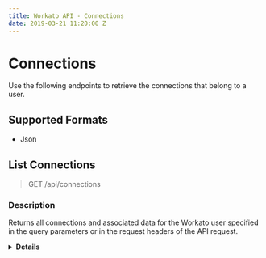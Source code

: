 ```yaml
---
title: Workato API - Connections
date: 2019-03-21 11:20:00 Z
---
```


# Connections
Use the following endpoints to retrieve the connections that belong to a user.

## Supported Formats
* Json

## List Connections

> GET /api/connections  

### Description
Returns all connections and associated data for the Workato user specified in the query parameters or in the request headers of the API request.

<details> <summary> <b>Details</b></summary>

### Responses
<table class="unchanged rich-diff-level-one" text-align ="center">
  <thead>
    <tr>
        <th width='20%'>Code</th>
        <th width='80%'>Description</th>
    </tr>
  </thead>
  <tbody>
  <tr>
    <td width =200 > <kbd>200</kbd> </td>
    <td> Success </td>
  </tr>
  <tr>
    <td width =200 > <kbd>401</kbd> </td>
    <td> Unauthorized </td>
  </tr>
  <tr>
    <td width =200 > <kbd>500</kbd> </td>
    <td> Server error </td>
  </tr>
  </tbody>
</table>

### Examples

#### Success: 200
```json
GET /api/connections
200
[
  {
    "application": "Salesforce",
    "id": 36,
    "name": "ACME Production Salesforce connection",
    "description": null,
    "authorized_at": "2015-05-26T22:53:52.528Z",
    "authorization_status": "success",
    "authorization_error": null,
    "created_at": "2015-05-26T22:53:52.532Z",
    "updated_at": "2015-05-26T22:53:52.532Z"
  }
]
```

</details>
